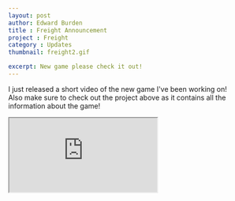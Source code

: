 ```yaml
---
layout: post
author: Edward Burden
title : Freight Announcement
project : Freight
category : Updates
thumbnail: freight2.gif

excerpt: New game please check it out!
---
```


I just released a short video of the new game I've been working on!  
Also make sure to check out the project above as it contains all the information about the game!  
  
<div class="embed-responsive embed-responsive-16by9 mb-5">
  <iframe class="embed-responsive-item" src="https://www.youtube.com/embed/CtE99975mFs" allowfullscreen></iframe>
</div>
